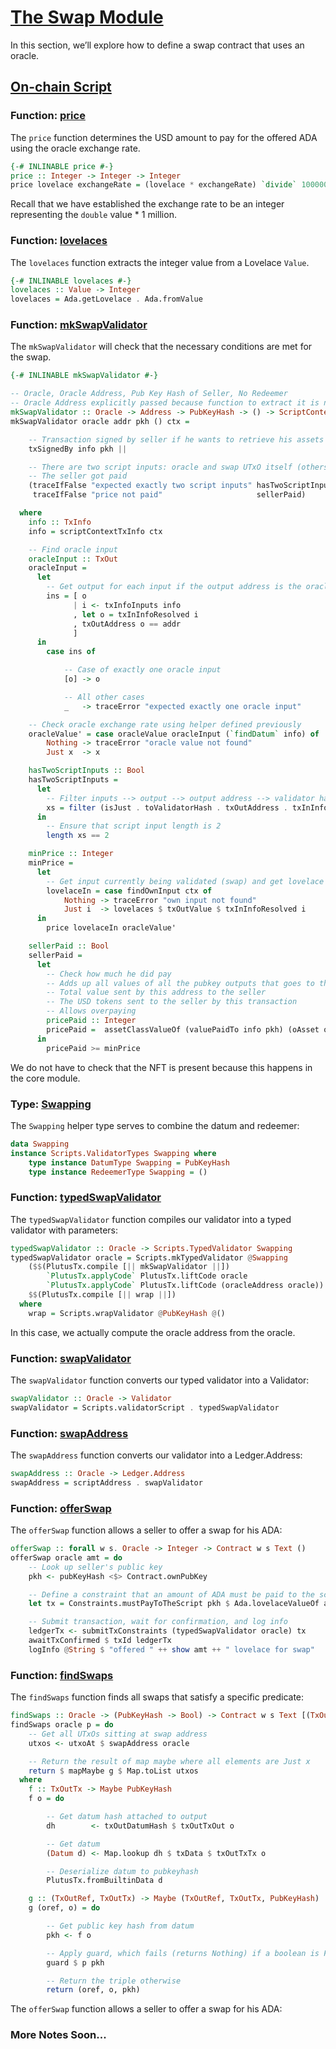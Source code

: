# [The Swap Module](https://youtu.be/24SHPHEc3zo?t=3672)

In this section, we’ll explore how to define a swap contract that uses an oracle.

## [On-chain Script](https://youtu.be/24SHPHEc3zo?t=3696)

### Function: [price](https://youtu.be/24SHPHEc3zo?t=3696)

The `price` function determines the USD amount to pay for the offered ADA using the oracle exchange rate.

```haskell
{-# INLINABLE price #-}
price :: Integer -> Integer -> Integer
price lovelace exchangeRate = (lovelace * exchangeRate) `divide` 1000000
```

Recall that we have established the exchange rate to be an integer representing the `double` value * 1 million.

### Function: [lovelaces](https://youtu.be/24SHPHEc3zo?t=3758)

The `lovelaces` function extracts the integer value from a Lovelace `Value`.

```haskell
{-# INLINABLE lovelaces #-}
lovelaces :: Value -> Integer
lovelaces = Ada.getLovelace . Ada.fromValue
```

### Function: [mkSwapValidator](https://youtu.be/24SHPHEc3zo?t=3786)

The `mkSwapValidator` will check that the necessary conditions are met for the swap.

```haskell
{-# INLINABLE mkSwapValidator #-}

-- Oracle, Oracle Address, Pub Key Hash of Seller, No Redeemer
-- Oracle Address explicitly passed because function to extract it is not compatible with Plutus
mkSwapValidator :: Oracle -> Address -> PubKeyHash -> () -> ScriptContext -> Bool
mkSwapValidator oracle addr pkh () ctx =

    -- Transaction signed by seller if he wants to retrieve his assets and cancel swap, OR
    txSignedBy info pkh ||

    -- There are two script inputs: oracle and swap UTxO itself (others like fees are pub key inputs)
    -- The seller got paid
    (traceIfFalse "expected exactly two script inputs" hasTwoScriptInputs &&
     traceIfFalse "price not paid"                     sellerPaid)

  where
    info :: TxInfo
    info = scriptContextTxInfo ctx

    -- Find oracle input
    oracleInput :: TxOut
    oracleInput =
      let
        -- Get output for each input if the output address is the oracle address
        ins = [ o
              | i <- txInfoInputs info
              , let o = txInInfoResolved i
              , txOutAddress o == addr
              ]
      in
        case ins of

            -- Case of exactly one oracle input
            [o] -> o

            -- All other cases
            _   -> traceError "expected exactly one oracle input"

    -- Check oracle exchange rate using helper defined previously
    oracleValue' = case oracleValue oracleInput (`findDatum` info) of
        Nothing -> traceError "oracle value not found"
        Just x  -> x

    hasTwoScriptInputs :: Bool
    hasTwoScriptInputs =
      let
        -- Filter inputs --> output --> output address --> validator hash if script output --> is just
        xs = filter (isJust . toValidatorHash . txOutAddress . txInInfoResolved) $ txInfoInputs info
      in
        -- Ensure that script input length is 2
        length xs == 2

    minPrice :: Integer
    minPrice =
      let
        -- Get input currently being validated (swap) and get lovelace value
        lovelaceIn = case findOwnInput ctx of
            Nothing -> traceError "own input not found"
            Just i  -> lovelaces $ txOutValue $ txInInfoResolved i
      in
        price lovelaceIn oracleValue'

    sellerPaid :: Bool
    sellerPaid =
      let
        -- Check how much he did pay
        -- Adds up all values of all the pubkey outputs that goes to this address
        -- Total value sent by this address to the seller
        -- The USD tokens sent to the seller by this transaction
        -- Allows overpaying
        pricePaid :: Integer
        pricePaid =  assetClassValueOf (valuePaidTo info pkh) (oAsset oracle)
      in
        pricePaid >= minPrice
```

We do not have to check that the NFT is present because this happens in the core module.

### Type: [Swapping](https://youtu.be/24SHPHEc3zo?t=4414)

The `Swapping` helper type serves to combine the datum and redeemer:

```haskell
data Swapping
instance Scripts.ValidatorTypes Swapping where
    type instance DatumType Swapping = PubKeyHash
    type instance RedeemerType Swapping = ()
```

### Function: [typedSwapValidator](https://youtu.be/24SHPHEc3zo?t=4430)

The `typedSwapValidator` function compiles our validator into a typed validator with parameters:

```haskell
typedSwapValidator :: Oracle -> Scripts.TypedValidator Swapping
typedSwapValidator oracle = Scripts.mkTypedValidator @Swapping
    ($$(PlutusTx.compile [|| mkSwapValidator ||])
        `PlutusTx.applyCode` PlutusTx.liftCode oracle
        `PlutusTx.applyCode` PlutusTx.liftCode (oracleAddress oracle))
    $$(PlutusTx.compile [|| wrap ||])
  where
    wrap = Scripts.wrapValidator @PubKeyHash @()
```

In this case, we actually compute the oracle address from the oracle.

### Function: [swapValidator](https://youtu.be/24SHPHEc3zo?t=4470)

The `swapValidator` function converts our typed validator into a Validator:

```haskell
swapValidator :: Oracle -> Validator
swapValidator = Scripts.validatorScript . typedSwapValidator
```

### Function: [swapAddress](https://youtu.be/24SHPHEc3zo?t=4470)

The `swapAddress` function converts our validator into a Ledger.Address:

```haskell
swapAddress :: Oracle -> Ledger.Address
swapAddress = scriptAddress . swapValidator
```

### Function: [offerSwap](https://youtu.be/24SHPHEc3zo?t=4484)

The `offerSwap` function allows a seller to offer a swap for his ADA:

```haskell
offerSwap :: forall w s. Oracle -> Integer -> Contract w s Text ()
offerSwap oracle amt = do
    -- Look up seller's public key
    pkh <- pubKeyHash <$> Contract.ownPubKey

    -- Define a constraint that an amount of ADA must be paid to the script for the swap
    let tx = Constraints.mustPayToTheScript pkh $ Ada.lovelaceValueOf amt

    -- Submit transaction, wait for confirmation, and log info
    ledgerTx <- submitTxConstraints (typedSwapValidator oracle) tx
    awaitTxConfirmed $ txId ledgerTx
    logInfo @String $ "offered " ++ show amt ++ " lovelace for swap"
```

### Function: [findSwaps](https://youtu.be/24SHPHEc3zo?t=4542)

The `findSwaps` function finds all swaps that satisfy a specific predicate:

```haskell
findSwaps :: Oracle -> (PubKeyHash -> Bool) -> Contract w s Text [(TxOutRef, TxOutTx, PubKeyHash)]
findSwaps oracle p = do
    -- Get all UTxOs sitting at swap address
    utxos <- utxoAt $ swapAddress oracle

    -- Return the result of map maybe where all elements are Just x
    return $ mapMaybe g $ Map.toList utxos
  where
    f :: TxOutTx -> Maybe PubKeyHash
    f o = do

        -- Get datum hash attached to output
        dh        <- txOutDatumHash $ txOutTxOut o

        -- Get datum
        (Datum d) <- Map.lookup dh $ txData $ txOutTxTx o

        -- Deserialize datum to pubkeyhash
        PlutusTx.fromBuiltinData d

    g :: (TxOutRef, TxOutTx) -> Maybe (TxOutRef, TxOutTx, PubKeyHash)
    g (oref, o) = do

        -- Get public key hash from datum
        pkh <- f o

        -- Apply guard, which fails (returns Nothing) if a boolean is False and drops this UTxO
        guard $ p pkh

        -- Return the triple otherwise
        return (oref, o, pkh)
```

The `offerSwap` function allows a seller to offer a swap for his ADA:


### More Notes Soon...
